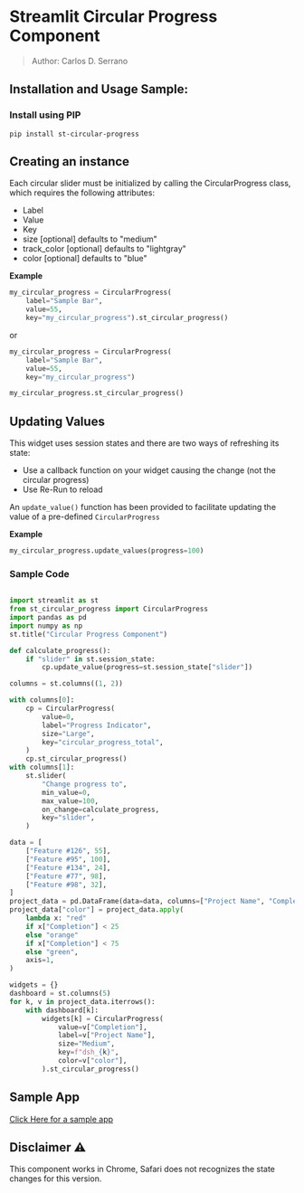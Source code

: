 # Streamlit Circular Progress Component
> Author: Carlos D. Serrano

## Installation and Usage Sample:

### Install using PIP
```
pip install st-circular-progress
```
## Creating an instance
Each circular slider must be initialized by calling the CircularProgress class, which requires the following attributes:
- Label
- Value
- Key
- size [optional] defaults to "medium"
- track_color [optional] defaults to "lightgray"
- color [optional] defaults to "blue"

**Example**
```python
my_circular_progress = CircularProgress(
    label="Sample Bar",
    value=55,
    key="my_circular_progress").st_circular_progress()
```
or 

```python
my_circular_progress = CircularProgress(
    label="Sample Bar",
    value=55,
    key="my_circular_progress")

my_circular_progress.st_circular_progress()
```

## Updating Values
This widget uses session states and there are two ways of refreshing its state:
- Use a callback function on your widget causing the change (not the circular progress)
- Use Re-Run to reload

An `update_value()` function has been provided to facilitate updating the value of a pre-defined `CircularProgress`

**Example**
```python
my_circular_progress.update_values(progress=100)
```
### Sample Code

```python

import streamlit as st
from st_circular_progress import CircularProgress
import pandas as pd
import numpy as np
st.title("Circular Progress Component")

def calculate_progress():
    if "slider" in st.session_state:
        cp.update_value(progress=st.session_state["slider"])

columns = st.columns((1, 2))

with columns[0]:
    cp = CircularProgress(
        value=0,
        label="Progress Indicator",
        size="Large",
        key="circular_progress_total",
    )
    cp.st_circular_progress()
with columns[1]:
    st.slider(
        "Change progress to",
        min_value=0,
        max_value=100,
        on_change=calculate_progress,
        key="slider",
    )

data = [
    ["Feature #126", 55],
    ["Feature #95", 100],
    ["Feature #134", 24],
    ["Feature #77", 98],
    ["Feature #98", 32],
]
project_data = pd.DataFrame(data=data, columns=["Project Name", "Completion"])
project_data["color"] = project_data.apply(
    lambda x: "red"
    if x["Completion"] < 25
    else "orange"
    if x["Completion"] < 75
    else "green",
    axis=1,
)

widgets = {}
dashboard = st.columns(5)
for k, v in project_data.iterrows():
    with dashboard[k]:
        widgets[k] = CircularProgress(
            value=v["Completion"],
            label=v["Project Name"],
            size="Medium",
            key=f"dsh_{k}",
            color=v["color"],
        ).st_circular_progress()


```

## Sample App 
[Click Here for a sample app](https://st-circular-progress-demo.streamlit.app)


## Disclaimer ⚠️
This component works in Chrome, Safari does not recognizes the state changes for this version. 
